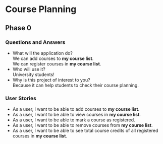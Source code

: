 # Course Planning

## Phase 0

### Questions and Answers
- What will the application do?   
We can add courses to **my course list**.  
We can register courses in **my course list**. 
- Who will use it?  
University students!
- Why is this project of interest to you?  
Because it can help students to check their course planning.  

### User Stories  
- As a user, I want to be able to add courses to **my course list**.
- As a user, I want to be able to view courses in **my course list**.
- As a user, I want to be able to mark a course as registered.
- As a user, I want to be able to remove courses from **my course list**.
- As a user, I want to be able to see total course credits of all registered courses in **my course list**.

 